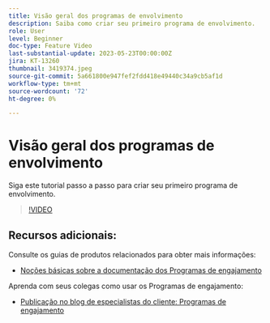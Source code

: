 ```yaml
---
title: Visão geral dos programas de envolvimento
description: Saiba como criar seu primeiro programa de envolvimento.
role: User
level: Beginner
doc-type: Feature Video
last-substantial-update: 2023-05-23T00:00:00Z
jira: KT-13260
thumbnail: 3419374.jpeg
source-git-commit: 5a661800e947fef2fdd418e49440c34a9cb5af1d
workflow-type: tm+mt
source-wordcount: '72'
ht-degree: 0%

---
```



# Visão geral dos programas de envolvimento

Siga este tutorial passo a passo para criar seu primeiro programa de envolvimento.

>[!VIDEO](https://video.tv.adobe.com/v/3419374/?learn=on) 

## Recursos adicionais:

Consulte os guias de produtos relacionados para obter mais informações:
* [Noções básicas sobre a documentação dos Programas de engajamento](https://experienceleague.adobe.com/docs/marketo/using/product-docs/email-marketing/drip-nurturing/creating-an-engagement-program/understanding-engagement-programs.html?lang=en) 

Aprenda com seus colegas como usar os Programas de engajamento:
* [Publicação no blog de especialistas do cliente: Programas de engajamento](https://nation.marketo.com/t5/product-blogs/marketo-success-series-engagement-programs/ba-p/301712)

